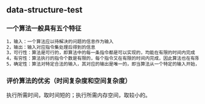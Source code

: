 ## data-structure-test
### 一个算法一般具有五个特征
```bash
1，输入：一个算法应以待解决的问题的信息作为输入
2，输出：输入对应指令集处理后得到的信息
3，可行性：算法是可行的，即算法中的每一条指令都是可以实现的，均能在有限的时间内完成
4，有穷性：算法执行的指令个数是有限的，每个指令又在有限的时间内完成，因此算法也在有限的时间内完成
5，确定性：算法对特定合法的输入，其对应的输出是唯一的，即当算法从一个特定的输入开始，多次执行同意指令集结果总是相同的
```
### 评价算法的优劣（时间复杂度和空间复杂度）
执行所需时间，取时间短的；执行所需内存空间，取较小的。